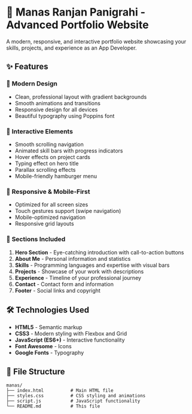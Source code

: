 # 🚀 Manas Ranjan Panigrahi - Advanced Portfolio Website

A modern, responsive, and interactive portfolio website showcasing your skills, projects, and experience as an App Developer.

## ✨ Features

### 🎨 **Modern Design**
- Clean, professional layout with gradient backgrounds
- Smooth animations and transitions
- Responsive design for all devices
- Beautiful typography using Poppins font

### 🚀 **Interactive Elements**
- Smooth scrolling navigation
- Animated skill bars with progress indicators
- Hover effects on project cards
- Typing effect on hero title
- Parallax scrolling effects
- Mobile-friendly hamburger menu

### 📱 **Responsive & Mobile-First**
- Optimized for all screen sizes
- Touch gestures support (swipe navigation)
- Mobile-optimized navigation
- Responsive grid layouts

### 🎯 **Sections Included**
1. **Hero Section** - Eye-catching introduction with call-to-action buttons
2. **About Me** - Personal information and statistics
3. **Skills** - Programming languages and expertise with visual bars
4. **Projects** - Showcase of your work with descriptions
5. **Experience** - Timeline of your professional journey
6. **Contact** - Contact form and information
7. **Footer** - Social links and copyright

## 🛠️ Technologies Used

- **HTML5** - Semantic markup
- **CSS3** - Modern styling with Flexbox and Grid
- **JavaScript (ES6+)** - Interactive functionality
- **Font Awesome** - Icons
- **Google Fonts** - Typography

## 📁 File Structure

```
manas/
├── index.html          # Main HTML file
├── styles.css          # CSS styling and animations
├── script.js           # JavaScript functionality
└── README.md           # This file
```


